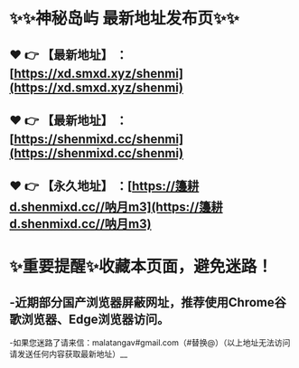 :sparkles::sparkles:神秘岛屿 最新地址发布页:sparkles::sparkles:
==
:heart: :point_right: 【最新地址】 ：[https://xd.smxd.xyz/shenmi](https://xd.smxd.xyz/shenmi)
------
:heart: :point_right: 【最新地址】 ：[https://shenmixd.cc/shenmi](https://shenmixd.cc/shenmi)
------
:heart: :point_right: 【永久地址】 ：[https://籩耕d.shenmixd.cc//呐月m3](https://籩耕d.shenmixd.cc//呐月m3)
------
:sparkles:重要提醒:sparkles:收藏本页面，避免迷路！
==
-近期部分国产浏览器屏蔽网址，推荐使用Chrome谷歌浏览器、Edge浏览器访问。
--
-如果您迷路了请来信：malatangav#gmail.com（#替换@）（以上地址无法访问请发送任何内容获取最新地址）__
